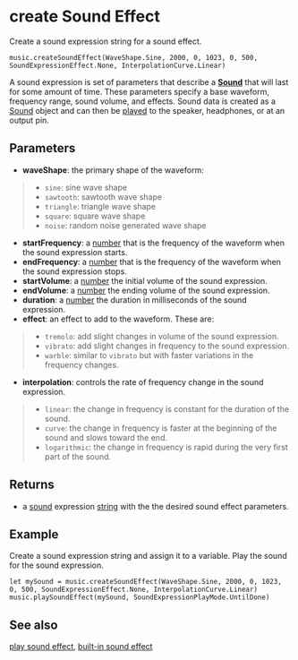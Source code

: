 # create Sound Effect

Create a sound expression string for a sound effect.

```sig
music.createSoundEffect(WaveShape.Sine, 2000, 0, 1023, 0, 500, SoundExpressionEffect.None, InterpolationCurve.Linear)
```

A sound expression is set of parameters that describe a **[Sound](/types/sound)** that will last for some amount of time. These parameters specify a base waveform, frequency range, sound volume, and effects. Sound data is created as a [Sound](/types/sound) object and can then be [played](/reference/music/play-sound-effect) to the speaker, headphones, or at an output pin.

## Parameters

* **waveShape**: the primary shape of the waveform:
>* `sine`: sine wave shape
>* `sawtooth`: sawtooth wave shape
>* `triangle`: triangle wave shape
>* `square`: square wave shape
>* `noise`: random noise generated wave shape
* **startFrequency**: a [number](/types/number) that is the frequency of the waveform when the sound expression starts.
* **endFrequency**: a [number](/types/number) that is the frequency of the waveform when the sound expression stops.
* **startVolume**: a [number](/types/number) the initial volume of the sound expression.
* **endVolume**: a [number](/types/number) the ending volume of the sound expression.
* **duration**: a [number](/types/number) the duration in milliseconds of the sound expression.
* **effect**: an effect to add to the waveform. These are:
>* `tremolo`: add slight changes in volume of the sound expression.
>* `vibrato`: add slight changes in frequency to the sound expression.
>* `warble`: similar to `vibrato` but with faster variations in the frequency changes.
* **interpolation**: controls the rate of frequency change in the sound expression.
>* `linear`: the change in frequency is constant for the duration of the sound.
>* `curve`: the change in frequency is faster at the beginning of the sound and slows toward the end.
>* `logarithmic`: the change in frequency is rapid during the very first part of the sound.

## Returns

* a [sound](/types/sound) expression [string](/types/string) with the the desired sound effect parameters.

## Example

Create a sound expression string and assign it to a variable. Play the sound for the sound expression.

```blocks
let mySound = music.createSoundEffect(WaveShape.Sine, 2000, 0, 1023, 0, 500, SoundExpressionEffect.None, InterpolationCurve.Linear)
music.playSoundEffect(mySound, SoundExpressionPlayMode.UntilDone)
```

## See also

[play sound effect](/reference/music/play-sound-effect), [built-in sound effect](/reference/music/builtin-sound-effect)
